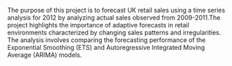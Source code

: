 The purpose of this project is to forecast UK retail sales using a time series analysis for 2012 by analyzing actual sales observed from 2009-2011.The project highlights the importance of adaptive forecasts in retail environments characterized by changing sales patterns and irregularities.	The analysis involves comparing the forecasting performance of the Exponential Smoothing (ETS) and Autoregressive Integrated Moving Average (ARIMA) models.
